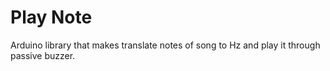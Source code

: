 # Play Note
Arduino library that makes translate notes of song to Hz and play it through passive buzzer.
